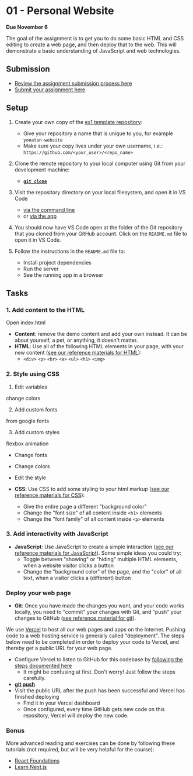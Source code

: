 # 01 - Personal Website

**Due November 6**

The goal of the assignment is to get you to do some basic HTML and CSS editing
to create a web page, and then deploy that to the web. This will demonstrate a
basic understanding of JavaScript and web technologies.

## Submission

- [Review the assignment submission process here](https://github.com/product-jam-2025/course#assignments)
- [Submit your assignment here](https://github.com/product-jam-2025/course/issues/1)

## Setup

1. Create your own copy of the
   [ex1 template repository](https://github.com/product-jam-2025/ex1-template):

   - Give your repository a name that is unique to you, for example
     `yonatan-website`
   - Make sure your copy lives under your own username, i.e.:
     `https://github.com/<your_user>/<repo_name>`

2. Clone the remote repository to your local computer using Git from your
   development machine:
   - **[`git clone`](https://docs.github.com/en/repositories/creating-and-managing-repositories/cloning-a-repository)**
3. Visit the repository directory on your local filesystem, and open it in VS
   Code
   - [via the command line](https://code.visualstudio.com/docs/editor/command-line#_launching-from-command-line)
   - or [via the app](https://code.visualstudio.com/docs/introvideos/basics)
4. You should now have VS Code open at the folder of the Git repository that you
   cloned from your GitHub account. Click on the `README.md` file to open it in
   VS Code.
5. Follow the instructions in the `README.md` file to:
   - Install project dependencies
   - Run the server
   - See the running app in a browser

## Tasks

### 1. Add content to the HTML

Open index.html

- **Content**: remove the demo content and add your own instead. It can be about
  yourself, a pet, or anything, it doesn't matter.
- **HTML**: Use all of the following HTML elements in your page, with your new
  content ([see our reference materials for HTML](./../reference/html.md)):
  - `<div>` `<p>` `<br>` `<a>` `<ul>` `<h1>` `<img>`

### 2. Style using CSS

1. Edit variables

change colors

2. Add custom fonts

from google fonts

3. Add custom styles

flexbox animation

- Change fonts
- Change colors
- Edit the style

- **CSS**: Use CSS to add some styling to your html markup
  ([see our reference materials for CSS](./../reference/css.md)):
  - Give the entire page a different "background color"
  - Change the "font size" of all content inside `<h1>` elements
  - Change the "font family" of all content inside `<p>` elements

### 3. Add interactivity with JavaScript

- **JavaScript**: Use JavaScript to create a simple interaction
  ([see our reference materials for JavaScript](./../reference/javascript.md)).
  Some simple ideas you could try:
  - Toggle between "showing" or "hiding" multiple HTML elements, when a website
    visitor clicks a button
  - Change the "background color" of the page, and the "color" of all text, when
    a visitor clicks a (different) button

### Deploy your web page

- **Git**: Once you have made the changes you want, and your code works locally,
  you need to "commit" your changes with Git, and "push" your changes to GitHub
  ([see reference material for git](./../reference/git.md)).

We use [Vercel](https://vercel.com) to host all our web pages and apps on the
Internet. Pushing code to a web hosting service is generally called
"deployment". The steps below need to be completed in order to deploy your code
to Vercel, and thereby get a public URL for your web page.

- Configure Vercel to listen to GitHub for this codebase by
  [following the steps documented here](https://vercel.com/docs/concepts/git#deploying-a-git-repository)
  - It might be confusing at first. Don't worry! Just follow the steps
    carefully.
- **[git push](https://docs.github.com/en/get-started/using-git/pushing-commits-to-a-remote-repository)**
- Visit the public URL after the push has been successful and Vercel has
  finished deploying
  - Find it in your Vercel dashboard
  - Once configured, every time GitHub gets new code on this repository, Vercel
    will deploy the new code.

### Bonus

More advanced reading and exercises can be done by following these tutorials
(not required, but will be very helpful for the course):

- [React Foundations](https://nextjs.org/learn/react-foundations)
- [Learn Next.js](https://nextjs.org/learn/dashboard-app)
